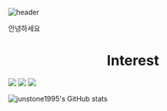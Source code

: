 ![header](https://capsule-render.vercel.app/api?type=waving&color=gradient&height=300&section=header&text=Junstone1995's%20GitHub&fontSize=75)

안녕하세요 

# <center>Interest</center>
<img src="https://img.shields.io/badge/C-A8B9CC?style=flat-square&logo=C&logoColor=white"/> <img src="https://img.shields.io/badge/C++-00599C?style=flat-square&logo=C%2B%2B&logoColor=white"/> <img src="https://img.shields.io/badge/Swift-FA7343?style=flat-square&logo=Swift&logoColor=white"/>


![junstone1995's GitHub stats](https://github-readme-stats.vercel.app/api?username=junstone1995&show_icons=true&theme=tokyonight)

